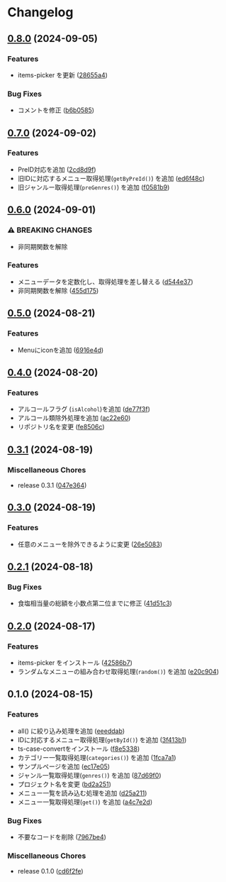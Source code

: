 # Changelog

## [0.8.0](https://github.com/ryohidaka/saizeriya-js/compare/v0.7.0...v0.8.0) (2024-09-05)


### Features

* items-picker を更新 ([28655a4](https://github.com/ryohidaka/saizeriya-js/commit/28655a459284aa6c3f0408041778dfdcb5e24027))


### Bug Fixes

* コメントを修正 ([b6b0585](https://github.com/ryohidaka/saizeriya-js/commit/b6b05858750d699fbeada5eb60f9920bd92a0469))

## [0.7.0](https://github.com/ryohidaka/saizeriya-js/compare/v0.6.0...v0.7.0) (2024-09-02)


### Features

* PreID対応を追加 ([2cd8d9f](https://github.com/ryohidaka/saizeriya-js/commit/2cd8d9ffdbe5e75f2fc2f83c3b0f4bcabbd3866d))
* 旧IDに対応するメニュー取得処理(`getByPreId()`) を追加 ([ed6f48c](https://github.com/ryohidaka/saizeriya-js/commit/ed6f48c9c8ca3e80bf7135dd83f81c99df8b61ae))
* 旧ジャンルー取得処理(`preGenres()`) を追加 ([f0581b9](https://github.com/ryohidaka/saizeriya-js/commit/f0581b926783d28f26d6340b44ff442a4f35d92b))

## [0.6.0](https://github.com/ryohidaka/saizeriya-js/compare/v0.5.0...v0.6.0) (2024-09-01)


### ⚠ BREAKING CHANGES

* 非同期関数を解除

### Features

* メニューデータを定数化し、取得処理を差し替える ([d544e37](https://github.com/ryohidaka/saizeriya-js/commit/d544e374633084a45904a7b3218e1aaa516cf19a))
* 非同期関数を解除 ([455d175](https://github.com/ryohidaka/saizeriya-js/commit/455d175928a341ef6eb68fc6f9372645eb98cf4d))

## [0.5.0](https://github.com/ryohidaka/saizeriya-js/compare/v0.4.0...v0.5.0) (2024-08-21)


### Features

* Menuにiconを追加 ([6916e4d](https://github.com/ryohidaka/saizeriya-js/commit/6916e4dcafd1b463e460229d000ec020aa2c42ed))

## [0.4.0](https://github.com/ryohidaka/saizeriya-js/compare/v0.3.1...v0.4.0) (2024-08-20)


### Features

* アルコールフラグ (`isAlcohol`)を追加 ([de77f3f](https://github.com/ryohidaka/saizeriya-js/commit/de77f3f8ff0c5a5cb7e8119bb34049f1c8feae0a))
* アルコール類除外処理を追加 ([ac22e60](https://github.com/ryohidaka/saizeriya-js/commit/ac22e60e2bb920a1f8089296dadd7656a2cfc14b))
* リポジトリ名を変更 ([fe8506c](https://github.com/ryohidaka/saizeriya-js/commit/fe8506c17a7d87bbc749aaacf441d85446a9e231))

## [0.3.1](https://github.com/ryohidaka/saizeriya-js/compare/v0.3.0...v0.3.1) (2024-08-19)


### Miscellaneous Chores

* release 0.3.1 ([047e364](https://github.com/ryohidaka/saizeriya-js/commit/047e3647042ef74fdd2a1c73295c412b9b070e5c))

## [0.3.0](https://github.com/ryohidaka/saizeriya-js/compare/v0.2.1...v0.3.0) (2024-08-19)


### Features

* 任意のメニューを除外できるように変更 ([26e5083](https://github.com/ryohidaka/saizeriya-js/commit/26e5083087bbd7ed0b7cfa121c682e8ef3ab5fc3))

## [0.2.1](https://github.com/ryohidaka/saizeriya-js/compare/v0.2.0...v0.2.1) (2024-08-18)


### Bug Fixes

* 食塩相当量の総額を小数点第二位までに修正 ([41d51c3](https://github.com/ryohidaka/saizeriya-js/commit/41d51c318f7473a03ace40de87ef3414b4772764))

## [0.2.0](https://github.com/ryohidaka/saizeriya-js/compare/v0.1.0...v0.2.0) (2024-08-17)


### Features

* items-picker をインストール ([42586b7](https://github.com/ryohidaka/saizeriya-js/commit/42586b7f75b1d61ed46192f7e138b99d63fdc362))
* ランダムなメニューの組み合わせ取得処理(`random()`) を追加 ([e20c904](https://github.com/ryohidaka/saizeriya-js/commit/e20c904bc548cca84270c8ec6ce12912a525cd99))

## 0.1.0 (2024-08-15)


### Features

* all() に絞り込み処理を追加 ([eeeddab](https://github.com/ryohidaka/saizeriya-js/commit/eeeddabc29aa487e997ad4af65447421319fd171))
* IDに対応するメニュー取得処理(`getById()`) を追加 ([3f413b1](https://github.com/ryohidaka/saizeriya-js/commit/3f413b12814b426fa634f8194d57ec0260291fdb))
* ts-case-convertをインストール ([f8e5338](https://github.com/ryohidaka/saizeriya-js/commit/f8e5338770e19ca9855998f2b9bbc6c89cafa2e8))
* カテゴリー一覧取得処理(`categories()`) を追加 ([1fca7a1](https://github.com/ryohidaka/saizeriya-js/commit/1fca7a1caa5ca2ca8e2702eb49d935eda2de36d4))
* サンプルページを追加 ([ec17e05](https://github.com/ryohidaka/saizeriya-js/commit/ec17e05732ee89289a00c65b53059aa40b6d0568))
* ジャンル一覧取得処理(`genres()`) を追加 ([87d69f0](https://github.com/ryohidaka/saizeriya-js/commit/87d69f021a8576a9861e73e648707321cc8b6501))
* プロジェクト名を変更 ([bd2a251](https://github.com/ryohidaka/saizeriya-js/commit/bd2a251097a48ecbfe11c562599d7d510fe1e0ae))
* メニュー一覧を読み込む処理を追加 ([d25a211](https://github.com/ryohidaka/saizeriya-js/commit/d25a2112678ad225da4f39e9de6def492a7648b5))
* メニュー一覧取得処理(`get()`) を追加 ([a4c7e2d](https://github.com/ryohidaka/saizeriya-js/commit/a4c7e2dce640ba66349739d77508607f99df2a51))


### Bug Fixes

* 不要なコードを削除 ([7967be4](https://github.com/ryohidaka/saizeriya-js/commit/7967be4544b34b75791f728f96a132096e4e864a))


### Miscellaneous Chores

* release 0.1.0 ([cd6f2fe](https://github.com/ryohidaka/saizeriya-js/commit/cd6f2fe62c51a3a7aafc31df11c95cf0b5b18079))
